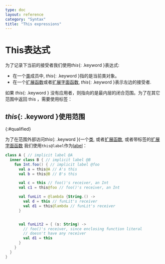 ```yaml
---
type: doc
layout: reference
category: "Syntax"
title: "This expressions"
---
```


# This表达式

为了记录下当前的接受者我们使用*this*{: .keyword }表达式:

* 在一个[类](classes.html#inheritance)成员中, *this*{: .keyword }指的是当前类对象。
* 在一个[扩展函数](extensions.html)或者[扩展字面函数](lambdas.html#function-literals),
*this*{: .keyword }表示左边的接受者.

如果 *this*{: .keyword } 没有应用者，则指向的是最内层的闭合范围。为了在其它范围中返回 this ，需要使用标签：

## *this*{: .keyword }使用范围
{:#qualified}

为了在范围外部访问*this*{: .keyword }(一个[类](classes.html), 或者[扩展函数](extensions.html),
或者带标签的[扩展字面函数](lambdas.html#function-literals) 我们使用`this@label`作为[label](returns.html)：

``` kotlin
class A { // implicit label @A
  inner class B { // implicit label @B
    fun Int.foo() { // implicit label @foo
      val a = this@A // A's this
      val b = this@B // B's this

      val c = this // foo()'s receiver, an Int
      val c1 = this@foo // foo()'s receiver, an Int

      val funLit = @lambda {String.() ->
        val d = this // funLit's receiver
        val d1 = this@lambda // funLit's receiver
      }


      val funLit2 = { (s: String) ->
        // foo()'s receiver, since enclosing function literal 
        // doesn't have any receiver
        val d1 = this 
      }
    }
  }
}
```
